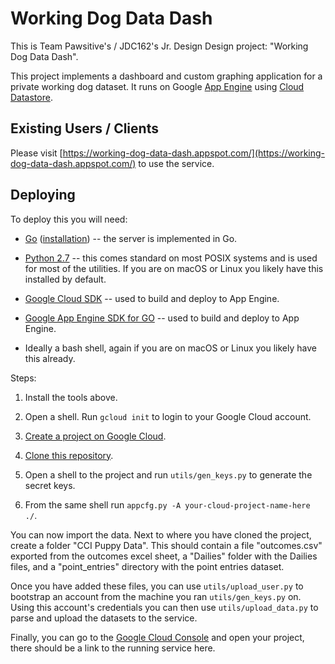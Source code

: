 # Working Dog Data Dash

This is Team Pawsitive's / JDC162's Jr. Design Design project:
 "Working Dog Data Dash". 

This project implements a dashboard and custom graphing application for a
 private working dog dataset. It runs on Google 
 [App Engine](https://cloud.google.com/appengine/) using 
 [Cloud Datastore](https://cloud.google.com/datastore/).

## Existing Users / Clients

Please visit [https://working-dog-data-dash.appspot.com/](https://working-dog-data-dash.appspot.com/) to use the service.

## Deploying

To deploy this you will need:

- [Go](https://golang.org/) ([installation](https://golang.org/doc/install)) --
the server is implemented in Go.

- [Python 2.7](https://www.python.org/downloads/) -- this comes standard on most
POSIX systems and is used for most of the utilities. If you are on macOS or
Linux you likely have this installed by default.

- [Google Cloud SDK](https://cloud.google.com/sdk/) -- used to build and deploy
 to App Engine.

- [Google App Engine SDK for GO](https://cloud.google.com/appengine/docs/standard/go/download)
 -- used to build and deploy to App Engine.

- Ideally a bash shell, again if you are on macOS or Linux you likely have this
 already.

Steps: 

1) Install the tools above.

2) Open a shell. Run `gcloud init` to login to your Google Cloud account.

3) [Create a project on Google Cloud](https://cloud.google.com/appengine/docs/standard/go/quickstart).

4) [Clone this repository](https://help.github.com/articles/cloning-a-repository/).

5) Open a shell to the project and run `utils/gen_keys.py`
 to generate the secret keys.

6) From the same shell run `appcfg.py -A your-cloud-project-name-here ./`.

You can now import the data. 
Next to where you have cloned the project, create a folder "CCI Puppy Data".
This should contain a file "outcomes.csv" exported from the outcomes excel sheet, a "Dailies" folder with the Dailies files, and a "point_entries" directory with the point entries dataset.  

Once you have added these files, you can use `utils/upload_user.py` to bootstrap
an account from the machine you ran `utils/gen_keys.py` on. Using this account's credentials you can then use `utils/upload_data.py` to parse and upload the datasets to the service.

Finally, you can go to the [Google Cloud Console](https://console.cloud.google.com/) and open your project, there should be a
 link to the running service here.



